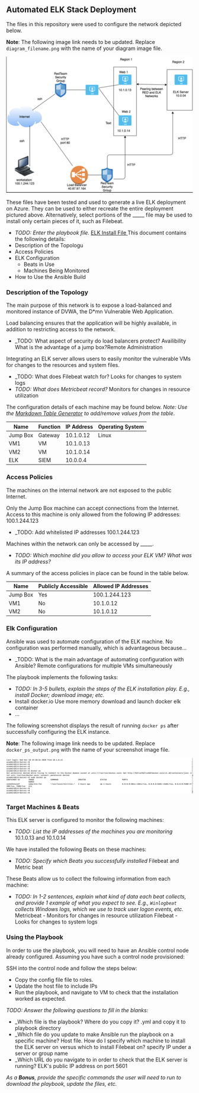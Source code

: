 ## Automated ELK Stack Deployment

The files in this repository were used to configure the network depicted below.

**Note**: The following image link needs to be updated. Replace `diagram_filename.png` with the name of your diagram image file.  

![Network Diagram](https://github.com/afzalmirza1/cybersecurity-projects/blob/main/Screen%20Shot%202020-11-25%20at%204.00.40%20PM.png)

These files have been tested and used to generate a live ELK deployment on Azure. They can be used to either recreate the entire deployment pictured above. Alternatively, select portions of the _____ file may be used to install only certain pieces of it, such as Filebeat.

  - _TODO: Enter the playbook file._
[ELK Install File ](https://github.com/afzalmirza1/cybersecurity-projects/blob/main/elk-install.yml)
This document contains the following details:
- Description of the Topologu
- Access Policies
- ELK Configuration
  - Beats in Use
  - Machines Being Monitored
- How to Use the Ansible Build


### Description of the Topology

The main purpose of this network is to expose a load-balanced and monitored instance of DVWA, the D*mn Vulnerable Web Application.

Load balancing ensures that the application will be highly available, in addition to restricting access to the network.
- _TODO: What aspect of security do load balancers protect? Availibility What is the advantage of a jump box?Remote Administration

Integrating an ELK server allows users to easily monitor the vulnerable VMs for changes to the resources and system files.
- _TODO: What does Filebeat watch for? Looks for changes to system logs
- _TODO: What does Metricbeat record?_ Monitors for changes in resource utilization

The configuration details of each machine may be found below.
_Note: Use the [Markdown Table Generator](http://www.tablesgenerator.com/markdown_tables) to add/remove values from the table_.

| Name     | Function | IP Address | Operating System |
|----------|----------|------------|------------------|
| Jump Box | Gateway  | 10.1.0.12   | Linux            |
| VM1     |   VM       |  10.1.0.13          |                  |
| VM2    |    VM     |   10.1.0.14         |                  |
| ELK     |   SIEM       |  10.0.0.4          |                  |

### Access Policies

The machines on the internal network are not exposed to the public Internet. 

Only the Jump Box machine can accept connections from the Internet. Access to this machine is only allowed from the following IP addresses: 100.1.244.123
- _TODO: Add whitelisted IP addresses 100.1.244.123

Machines within the network can only be accessed by _____.
- _TODO: Which machine did you allow to access your ELK VM? What was its IP   address?_

A summary of the access policies in place can be found in the table below.

| Name     | Publicly Accessible | Allowed IP Addresses |
|----------|---------------------|----------------------|
| Jump Box | Yes              | 100.1.244.123  |
|  VM1         |    No                 |   10.1.0.12                   |
|  VM2        |     No                |    10.1.0.12                  |

### Elk Configuration

Ansible was used to automate configuration of the ELK machine. No configuration was performed manually, which is advantageous because...
- _TODO: What is the main advantage of automating configuration with Ansible? Remote configurations for multiple VMs simultaneously

The playbook implements the following tasks:
- _TODO: In 3-5 bullets, explain the steps of the ELK installation play. E.g., install Docker; download image; etc._
- Install docker.io
  Use more memory
  download and launch docker elk container
- ...

The following screenshot displays the result of running `docker ps` after successfully configuring the ELK instance.

**Note**: The following image link needs to be updated. Replace `docker_ps_output.png` with the name of your screenshot image file.  


![Docker PS](https://github.com/afzalmirza1/cybersecurity-projects/blob/main/dockerps.png)

### Target Machines & Beats
This ELK server is configured to monitor the following machines:
- _TODO: List the IP addresses of the machines you are monitoring_ 10.1.0.13 and 10.1.0.14

We have installed the following Beats on these machines:
- _TODO: Specify which Beats you successfully installed_ Filebeat and Metric beat

These Beats allow us to collect the following information from each machine:
- _TODO: In 1-2 sentences, explain what kind of data each beat collects, and provide 1 example of what you expect to see. E.g., `Winlogbeat` collects Windows logs, which we use to track user logon events, etc._
Metricbeat - Monitors for changes in resource utilization
Filebeat - Looks for changes to system logs
### Using the Playbook
In order to use the playbook, you will need to have an Ansible control node already configured. Assuming you have such a control node provisioned: 

SSH into the control node and follow the steps below:
- Copy the config file file to roles.
- Update the host file to include IPs
- Run the playbook, and navigate to VM to check that the installation worked as expected.

_TODO: Answer the following questions to fill in the blanks:_
- _Which file is the playbook? Where do you copy it? .yml and copy it to playbook directory
- _Which file do you update to make Ansible run the playbook on a specific machine? Host file.  How do I specify which machine to install the ELK server on versus which to install Filebeat on? specify IP under a server or group name
- _Which URL do you navigate to in order to check that the ELK server is running? ELK's public IP address on port 5601

_As a **Bonus**, provide the specific commands the user will need to run to download the playbook, update the files, etc._
